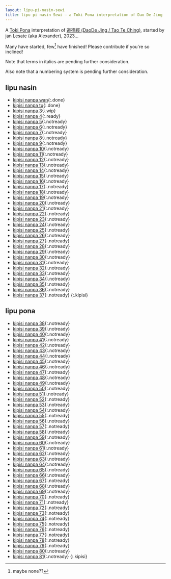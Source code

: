 ```yaml
---
layout: lipu-pi-nasin-sewi
title: lipu pi nasin Sewi — a Toki Pona interpretation of Dao De Jing
---
```


A [Toki Pona] interpretation of [道德經 (DaoDe Jing / Tao Te Ching)](https://en.wikipedia.org/wiki/Tao_Te_Ching), started by jan Lesate (aka Alexander), 2023…

Many have started, few[^1] have finished! Please contribute if you're so inclined!

[^1]: maybe none??

Note that terms in italics are pending further consideration.

Also note that a numbering system is pending further consideration.


## lipu nasin

* [kipisi nanpa wan](/lipu-pi-nasin-sewi/1){:.done}
* [kipisi nanpa tu](/lipu-pi-nasin-sewi/2){:.done}
* [kipisi nanpa 3](/lipu-pi-nasin-sewi/3){:.wip}
* [kipisi nanpa 4](/lipu-pi-nasin-sewi/4){:.ready}
* [kipisi nanpa 5](/lipu-pi-nasin-sewi/5){:.notready}
* [kipisi nanpa 6](/lipu-pi-nasin-sewi/6){:.notready}
* [kipisi nanpa 7](/lipu-pi-nasin-sewi/7){:.notready}
* [kipisi nanpa 8](/lipu-pi-nasin-sewi/8){:.notready}
* [kipisi nanpa 9](/lipu-pi-nasin-sewi/9){:.notready}
* [kipisi nanpa 10](/lipu-pi-nasin-sewi/10){:.notready}
* [kipisi nanpa 11](/lipu-pi-nasin-sewi/11){:.notready}
* [kipisi nanpa 12](/lipu-pi-nasin-sewi/12){:.notready}
* [kipisi nanpa 13](/lipu-pi-nasin-sewi/13){:.notready}
* [kipisi nanpa 14](/lipu-pi-nasin-sewi/14){:.notready}
* [kipisi nanpa 15](/lipu-pi-nasin-sewi/15){:.notready}
* [kipisi nanpa 16](/lipu-pi-nasin-sewi/16){:.notready}
* [kipisi nanpa 17](/lipu-pi-nasin-sewi/17){:.notready}
* [kipisi nanpa 18](/lipu-pi-nasin-sewi/18){:.notready}
* [kipisi nanpa 19](/lipu-pi-nasin-sewi/19){:.notready}
* [kipisi nanpa 20](/lipu-pi-nasin-sewi/20){:.notready}
* [kipisi nanpa 21](/lipu-pi-nasin-sewi/21){:.notready}
* [kipisi nanpa 22](/lipu-pi-nasin-sewi/22){:.notready}
* [kipisi nanpa 23](/lipu-pi-nasin-sewi/23){:.notready}
* [kipisi nanpa 24](/lipu-pi-nasin-sewi/24){:.notready}
* [kipisi nanpa 25](/lipu-pi-nasin-sewi/25){:.notready}
* [kipisi nanpa 26](/lipu-pi-nasin-sewi/26){:.notready}
* [kipisi nanpa 27](/lipu-pi-nasin-sewi/27){:.notready}
* [kipisi nanpa 28](/lipu-pi-nasin-sewi/28){:.notready}
* [kipisi nanpa 29](/lipu-pi-nasin-sewi/29){:.notready}
* [kipisi nanpa 30](/lipu-pi-nasin-sewi/30){:.notready}
* [kipisi nanpa 31](/lipu-pi-nasin-sewi/31){:.notready}
* [kipisi nanpa 32](/lipu-pi-nasin-sewi/32){:.notready}
* [kipisi nanpa 33](/lipu-pi-nasin-sewi/33){:.notready}
* [kipisi nanpa 34](/lipu-pi-nasin-sewi/34){:.notready}
* [kipisi nanpa 35](/lipu-pi-nasin-sewi/35){:.notready}
* [kipisi nanpa 36](/lipu-pi-nasin-sewi/36){:.notready}
* [kipisi nanpa 37](/lipu-pi-nasin-sewi/37){:.notready}
{:.kipisi}

## lipu pona

* [kipisi nanpa 38](/lipu-pi-nasin-sewi/38){:.notready}
* [kipisi nanpa 39](/lipu-pi-nasin-sewi/39){:.notready}
* [kipisi nanpa 40](/lipu-pi-nasin-sewi/40){:.notready}
* [kipisi nanpa 41](/lipu-pi-nasin-sewi/41){:.notready}
* [kipisi nanpa 42](/lipu-pi-nasin-sewi/42){:.notready}
* [kipisi nanpa 43](/lipu-pi-nasin-sewi/43){:.notready}
* [kipisi nanpa 44](/lipu-pi-nasin-sewi/44){:.notready}
* [kipisi nanpa 45](/lipu-pi-nasin-sewi/45){:.notready}
* [kipisi nanpa 46](/lipu-pi-nasin-sewi/46){:.notready}
* [kipisi nanpa 47](/lipu-pi-nasin-sewi/47){:.notready}
* [kipisi nanpa 48](/lipu-pi-nasin-sewi/48){:.notready}
* [kipisi nanpa 49](/lipu-pi-nasin-sewi/49){:.notready}
* [kipisi nanpa 50](/lipu-pi-nasin-sewi/50){:.notready}
* [kipisi nanpa 51](/lipu-pi-nasin-sewi/51){:.notready}
* [kipisi nanpa 52](/lipu-pi-nasin-sewi/52){:.notready}
* [kipisi nanpa 53](/lipu-pi-nasin-sewi/53){:.notready}
* [kipisi nanpa 54](/lipu-pi-nasin-sewi/54){:.notready}
* [kipisi nanpa 55](/lipu-pi-nasin-sewi/55){:.notready}
* [kipisi nanpa 56](/lipu-pi-nasin-sewi/56){:.notready}
* [kipisi nanpa 57](/lipu-pi-nasin-sewi/57){:.notready}
* [kipisi nanpa 58](/lipu-pi-nasin-sewi/58){:.notready}
* [kipisi nanpa 59](/lipu-pi-nasin-sewi/59){:.notready}
* [kipisi nanpa 60](/lipu-pi-nasin-sewi/60){:.notready}
* [kipisi nanpa 61](/lipu-pi-nasin-sewi/61){:.notready}
* [kipisi nanpa 62](/lipu-pi-nasin-sewi/62){:.notready}
* [kipisi nanpa 63](/lipu-pi-nasin-sewi/63){:.notready}
* [kipisi nanpa 64](/lipu-pi-nasin-sewi/64){:.notready}
* [kipisi nanpa 65](/lipu-pi-nasin-sewi/65){:.notready}
* [kipisi nanpa 66](/lipu-pi-nasin-sewi/66){:.notready}
* [kipisi nanpa 67](/lipu-pi-nasin-sewi/67){:.notready}
* [kipisi nanpa 68](/lipu-pi-nasin-sewi/68){:.notready}
* [kipisi nanpa 69](/lipu-pi-nasin-sewi/69){:.notready}
* [kipisi nanpa 70](/lipu-pi-nasin-sewi/70){:.notready}
* [kipisi nanpa 71](/lipu-pi-nasin-sewi/71){:.notready}
* [kipisi nanpa 72](/lipu-pi-nasin-sewi/72){:.notready}
* [kipisi nanpa 73](/lipu-pi-nasin-sewi/73){:.notready}
* [kipisi nanpa 74](/lipu-pi-nasin-sewi/74){:.notready}
* [kipisi nanpa 75](/lipu-pi-nasin-sewi/75){:.notready}
* [kipisi nanpa 76](/lipu-pi-nasin-sewi/76){:.notready}
* [kipisi nanpa 77](/lipu-pi-nasin-sewi/77){:.notready}
* [kipisi nanpa 78](/lipu-pi-nasin-sewi/78){:.notready}
* [kipisi nanpa 79](/lipu-pi-nasin-sewi/79){:.notready}
* [kipisi nanpa 80](/lipu-pi-nasin-sewi/80){:.notready}
* [kipisi nanpa 81](/lipu-pi-nasin-sewi/81){:.notready}
{:.kipisi}

<style>
  ul.kipisi {
    list-style: '☯︎  ';
    padding-left: 1em;
    column-width: 8.5em;
  }
  ul.kipisi a.done {
  }
  ul.kipisi a.wip {
    font-style: italic;
  }
  ul.kipisi a.ready {
    color: gray;
    text-decoration: none;
  }
  ul.kipisi a.notready {
    color: gray;
    text-decoration: none;
  }
</style>

[Toki Pona]: https://tokipona.org
